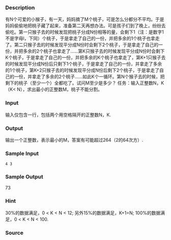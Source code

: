 
### Description
有N个可爱的小猴子，有一天，妈妈摘了M个桃子，可是怎么分都分不平均。于是妈妈偷偷地把桃子藏了起来，准备第二天再想办法。可是孩子们到了晚上，纷纷去偷吃。第一只猴子去的时候发现把桃子分成N份相等的量，会剩下1（注：是数字1不是字母l，下同）个桃子，于是拿走了自己的一份，并把多余的1个桃子也拿走了。第二只猴子去的时候发现平分成N份时会剩下2个桃子，于是拿走了自己的一份，并把多余的2个桃子也拿走了……第K只猴子去的时候发现平分成N份时会剩下K个桃子，于是拿走了自己的一份，并把多余的K个桃子也拿走了，第K+1只猴子去的时候发现平分成N份后只剩下1个桃子，于是拿走了自己的一份，并拿走了多余的1个桃子，第K+2只猴子去的时候发现平分成N份后剩下2个桃子，于是拿走了自己的一份，并拿走了多余的2个桃子……如此K个一循环。第N个猴子去的时候，把剩下的桃子（至少一个）全都吃了。试问M至少是多少？ 任务：输入正整数N，K（K< N），求出最小的正整数M，桃子不能分割。
### Input
输入仅包含一行，包括两个用空格隔开的正整数N，K.
### Output
输出一个正整数，表示最小的M，答案有可能超过264（2的64次方）.
### Sample Input
	4 3
### Sample Output
73
### Hint
30%的数据满足，0 < K < N < 12; 另外15%的数据满足，K+1=N; 100%的数据满足，0 < K < N < 100.
### Source

